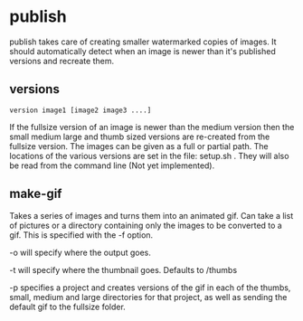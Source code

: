 # publish

publish takes care of creating smaller watermarked copies of images.
It should automatically detect when an image is newer than it's published versions and recreate them.

## versions

    version image1 [image2 image3 ....]

If the fullsize version of an image is newer than the medium version then the small medium large and thumb sized versions are re-created from the fullsize version. The images can be given as a full or partial path. The locations of the various versions are set in the file: setup.sh . They will also be read from the command line (Not yet implemented).

## make-gif

Takes a series of images and turns them into an animated gif. Can take a list of pictures or a directory containing only the images to be converted to a gif. This is specified with the -f option.

-o will specify where the output goes. 

-t will specify where the thumbnail goes. Defaults to <output folder>/thumbs

-p specifies a project and creates versions of the gif in each of the thumbs, small, medium and large directories for that project, as well as sending the default gif to the fullsize folder.

